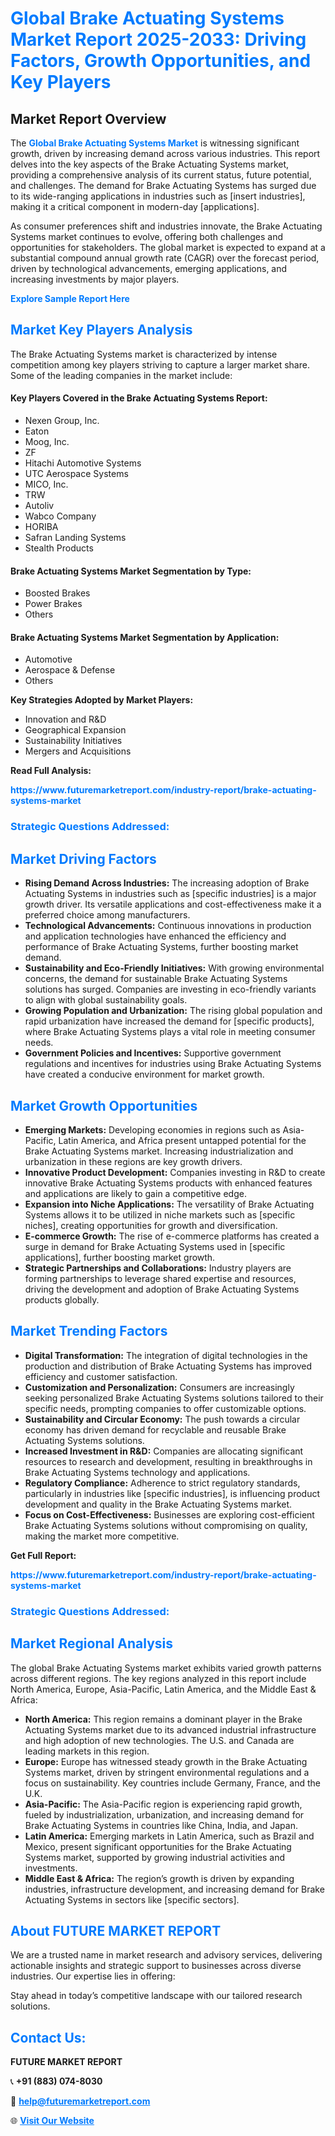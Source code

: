 <h1 style="color: #007BFF;">Global Brake Actuating Systems Market Report 2025-2033: Driving Factors, Growth Opportunities, and Key Players</h1>

<section id="overview">
<h2>Market Report Overview</h2>
<p>The <a href="https://www.futuremarketreport.com/industry-report/brake-actuating-systems-market" style="color: #007BFF; text-decoration: none;"><strong>Global Brake Actuating Systems Market</strong></a> is witnessing significant growth, driven by increasing demand across various industries. This report delves into the key aspects of the Brake Actuating Systems market, providing a comprehensive analysis of its current status, future potential, and challenges. The demand for Brake Actuating Systems has surged due to its wide-ranging applications in industries such as [insert industries], making it a critical component in modern-day [applications].</p>
<p>As consumer preferences shift and industries innovate, the Brake Actuating Systems market continues to evolve, offering both challenges and opportunities for stakeholders. The global market is expected to expand at a substantial compound annual growth rate (CAGR) over the forecast period, driven by technological advancements, emerging applications, and increasing investments by major players.</p>
</section>

<section id="overview">
<p><a href="https://www.futuremarketreport.com/request-sample/reportId=58724" style="color: #007BFF; text-decoration: none;"><strong>Explore Sample Report Here</strong></a></p>
</section>

<section id="key-players">
<h2 style="color: #007BFF;">Market Key Players Analysis</h2>
<p>The Brake Actuating Systems market is characterized by intense competition among key players striving to capture a larger market share. Some of the leading companies in the market include:</p>
<h4>Key Players Covered in the Brake Actuating Systems Report:</h4>
<ul><li>Nexen Group, Inc.</li><li>Eaton</li><li>Moog, Inc.</li><li>ZF</li><li>Hitachi Automotive Systems</li><li>UTC Aerospace Systems</li><li>MICO, Inc.</li><li>TRW</li><li>Autoliv</li><li>Wabco Company</li><li>HORIBA</li><li>Safran Landing Systems</li><li>Stealth Products</li></ul>
<h4>Brake Actuating Systems Market Segmentation by Type:</h4>
<ul><li>Boosted Brakes</li><li>Power Brakes</li><li>Others</li></ul>

<h4>Brake Actuating Systems Market Segmentation by Application:</h4>
<ul><li>Automotive</li><li>Aerospace &amp; Defense</li><li>Others</li></ul>
<p><strong>Key Strategies Adopted by Market Players:</strong></p>
<ul>
<li>Innovation and R&D</li>
<li>Geographical Expansion</li>
<li>Sustainability Initiatives</li>
<li>Mergers and Acquisitions</li>
</ul>
</section>

<section>
<p><strong>Read Full Analysis: </strong></p><a href="https://www.futuremarketreport.com/industry-report/brake-actuating-systems-market" style="color: #007BFF; text-decoration: none;"><strong>https://www.futuremarketreport.com/industry-report/brake-actuating-systems-market</strong></a>
<h3 style="color: #007BFF;">Strategic Questions Addressed:</h3>
</section>

<section id="driving-factors">
<h2 style="color: #007BFF;">Market Driving Factors</h2>
<ul>
<li><strong>Rising Demand Across Industries:</strong> The increasing adoption of Brake Actuating Systems in industries such as [specific industries] is a major growth driver. Its versatile applications and cost-effectiveness make it a preferred choice among manufacturers.</li>
<li><strong>Technological Advancements:</strong> Continuous innovations in production and application technologies have enhanced the efficiency and performance of Brake Actuating Systems, further boosting market demand.</li>
<li><strong>Sustainability and Eco-Friendly Initiatives:</strong> With growing environmental concerns, the demand for sustainable Brake Actuating Systems solutions has surged. Companies are investing in eco-friendly variants to align with global sustainability goals.</li>
<li><strong>Growing Population and Urbanization:</strong> The rising global population and rapid urbanization have increased the demand for [specific products], where Brake Actuating Systems plays a vital role in meeting consumer needs.</li>
<li><strong>Government Policies and Incentives:</strong> Supportive government regulations and incentives for industries using Brake Actuating Systems have created a conducive environment for market growth.</li>
</ul>
</section>

<section id="growth-opportunities">
<h2 style="color: #007BFF;">Market Growth Opportunities</h2>
<ul>
<li><strong>Emerging Markets:</strong> Developing economies in regions such as Asia-Pacific, Latin America, and Africa present untapped potential for the Brake Actuating Systems market. Increasing industrialization and urbanization in these regions are key growth drivers.</li>
<li><strong>Innovative Product Development:</strong> Companies investing in R&D to create innovative Brake Actuating Systems products with enhanced features and applications are likely to gain a competitive edge.</li>
<li><strong>Expansion into Niche Applications:</strong> The versatility of Brake Actuating Systems allows it to be utilized in niche markets such as [specific niches], creating opportunities for growth and diversification.</li>
<li><strong>E-commerce Growth:</strong> The rise of e-commerce platforms has created a surge in demand for Brake Actuating Systems used in [specific applications], further boosting market growth.</li>
<li><strong>Strategic Partnerships and Collaborations:</strong> Industry players are forming partnerships to leverage shared expertise and resources, driving the development and adoption of Brake Actuating Systems products globally.</li>
</ul>
</section>

<section id="trending-factors">
<h2 style="color: #007BFF;">Market Trending Factors</h2>
<ul>
<li><strong>Digital Transformation:</strong> The integration of digital technologies in the production and distribution of Brake Actuating Systems has improved efficiency and customer satisfaction.</li>
<li><strong>Customization and Personalization:</strong> Consumers are increasingly seeking personalized Brake Actuating Systems solutions tailored to their specific needs, prompting companies to offer customizable options.</li>
<li><strong>Sustainability and Circular Economy:</strong> The push towards a circular economy has driven demand for recyclable and reusable Brake Actuating Systems solutions.</li>
<li><strong>Increased Investment in R&D:</strong> Companies are allocating significant resources to research and development, resulting in breakthroughs in Brake Actuating Systems technology and applications.</li>
<li><strong>Regulatory Compliance:</strong> Adherence to strict regulatory standards, particularly in industries like [specific industries], is influencing product development and quality in the Brake Actuating Systems market.</li>
<li><strong>Focus on Cost-Effectiveness:</strong> Businesses are exploring cost-efficient Brake Actuating Systems solutions without compromising on quality, making the market more competitive.</li>
</ul>
</section>

<section>
<p><strong>Get Full Report: </strong></p><a href="https://www.futuremarketreport.com/industry-report/brake-actuating-systems-market" style="color: #007BFF; text-decoration: none;"><strong>https://www.futuremarketreport.com/industry-report/brake-actuating-systems-market</strong></a>
<h3 style="color: #007BFF;">Strategic Questions Addressed:</h3>
</section>


<section id="regional-analysis">
<h2 style="color: #007BFF;">Market Regional Analysis</h2>
<p>The global Brake Actuating Systems market exhibits varied growth patterns across different regions. The key regions analyzed in this report include North America, Europe, Asia-Pacific, Latin America, and the Middle East & Africa:</p>
<ul>
<li><strong>North America:</strong> This region remains a dominant player in the Brake Actuating Systems market due to its advanced industrial infrastructure and high adoption of new technologies. The U.S. and Canada are leading markets in this region.</li>
<li><strong>Europe:</strong> Europe has witnessed steady growth in the Brake Actuating Systems market, driven by stringent environmental regulations and a focus on sustainability. Key countries include Germany, France, and the U.K.</li>
<li><strong>Asia-Pacific:</strong> The Asia-Pacific region is experiencing rapid growth, fueled by industrialization, urbanization, and increasing demand for Brake Actuating Systems in countries like China, India, and Japan.</li>
<li><strong>Latin America:</strong> Emerging markets in Latin America, such as Brazil and Mexico, present significant opportunities for the Brake Actuating Systems market, supported by growing industrial activities and investments.</li>
<li><strong>Middle East & Africa:</strong> The region’s growth is driven by expanding industries, infrastructure development, and increasing demand for Brake Actuating Systems in sectors like [specific sectors].</li>
</ul>
</section>

<footer>
<h2 style="color: #007BFF;">About FUTURE MARKET REPORT</h2>
<p>We are a trusted name in market research and advisory services, delivering actionable insights and strategic support to businesses across diverse industries. Our expertise lies in offering:</p>

<p>Stay ahead in today’s competitive landscape with our tailored research solutions.</p>

<h2 style="color: #007BFF;">Contact Us:</h2>
<p><strong>FUTURE MARKET REPORT</strong></p>
<p>📞 <strong>+91 (883) 074-8030</strong></p>
<p>📧 <strong><a href="mailto:help@futuremarketreport.com" style="color: #007BFF;">help@futuremarketreport.com</a></strong></p>
<p>🌐 <strong><a href="https://www.futuremarketreport.com/" style="color: #007BFF;">Visit Our Website</a></strong></p>
</footer>